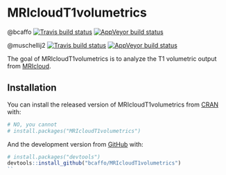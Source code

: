 
<!-- README.md is generated from README.Rmd. Please edit that file -->

# MRIcloudT1volumetrics

<!-- badges: start -->

@bcaffo [![Travis build
status](https://travis-ci.org/bcaffo/MRIcloudT1volumetrics.svg?branch=master)](https://travis-ci.org/bcaffo/MRIcloudT1volumetrics)
[![AppVeyor build
status](https://ci.appveyor.com/api/projects/status/github/bcaffo/MRIcloudT1volumetrics?branch=master&svg=true)](https://ci.appveyor.com/project/bcaffo/MRIcloudT1volumetrics)

@muschellij2 [![Travis build
status](https://travis-ci.com/muschellij2/MRIcloudT1volumetrics.svg?branch=master)](https://travis-ci.com/muschellij2/MRIcloudT1volumetrics)
[![AppVeyor build
status](https://ci.appveyor.com/api/projects/status/github/muschellij2/MRIcloudT1volumetrics?branch=master&svg=true)](https://ci.appveyor.com/project/muschellij2/MRIcloudT1volumetrics)
<!-- badges: end -->

The goal of MRIcloudT1volumetrics is to analyze the T1 volumetric output
from [MRIcloud](https://mricloud.org/).

## Installation

You can install the released version of MRIcloudT1volumetrics from
[CRAN](https://CRAN.R-project.org) with:

``` r
# NO, you cannot
# install.packages("MRIcloudT1volumetrics")
```

And the development version from [GitHub](https://github.com/) with:

``` r
# install.packages("devtools")
devtools::install_github("bcaffo/MRIcloudT1volumetrics")
``
